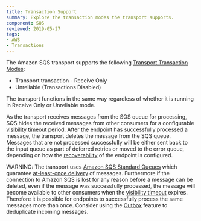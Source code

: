 ```yaml
---
title: Transaction Support
summary: Explore the transaction modes the transport supports.
component: SQS
reviewed: 2019-05-27
tags:
- AWS
- Transactions
---
```


The Amazon SQS transport supports the following [Transport Transaction Modes](/transports/transactions.md):

 * Transport transaction - Receive Only
 * Unreliable (Transactions Disabled)

The transport functions in the same way regardless of whether it is running in Receive Only or Unreliable mode. 

As the transport receives messages from the SQS queue for processing, SQS hides the received messages from other consumers for a configurable [visibility timeout](http://docs.aws.amazon.com/AWSSimpleQueueService/latest/SQSDeveloperGuide/sqs-visibility-timeout.html) period. After the endpoint has successfully processed a message, the transport deletes the message from the SQS queue. Messages that are not processed successfully will be either sent back to the input queue as part of deferred retries or moved to the error queue, depending on how the [recoverability](/nservicebus/recoverability) of the endpoint is configured.

WARNING: The transport uses [Amazon SQS Standard Queues](http://docs.aws.amazon.com/AWSSimpleQueueService/latest/SQSDeveloperGuide/standard-queues.html) which guarantee [at-least-once delivery](http://docs.aws.amazon.com/AWSSimpleQueueService/latest/SQSDeveloperGuide/standard-queues.html#standard-queues-at-least-once-delivery) of messages. Furthermore if the connection to Amazon SQS is lost for any reason before a message can be deleted, even if the message was successfully processed, the message will become available to other consumers when the [visibility timeout](http://docs.aws.amazon.com/AWSSimpleQueueService/latest/SQSDeveloperGuide/sqs-visibility-timeout.html) expires. Therefore it is possible for endpoints to successfully process the same messages more than once. Consider using the [Outbox](/nservicebus/outbox) feature to deduplicate incoming messages.
